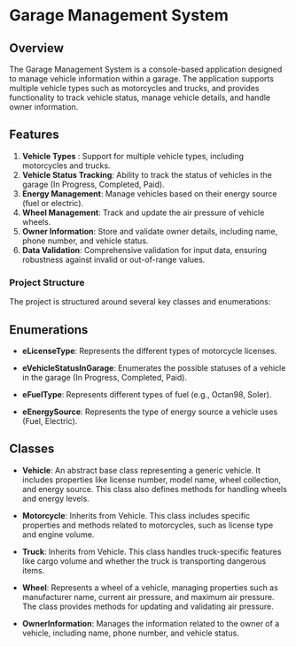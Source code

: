 # Garage Management System #

## Overview

The Garage Management System is a console-based application designed to manage vehicle information within a garage. The application supports multiple vehicle types such as motorcycles and trucks, and provides functionality to track vehicle status, manage vehicle details, and handle owner information.

## Features

1. **Vehicle Types** : Support for multiple vehicle types, including motorcycles and trucks.
2. **Vehicle Status Tracking**: Ability to track the status of vehicles in the garage (In Progress, Completed, Paid).
3. **Energy Management**: Manage vehicles based on their energy source (fuel or electric).
4. **Wheel Management**: Track and update the air pressure of vehicle wheels.
5. **Owner Information**: Store and validate owner details, including name, phone number, and vehicle status.
6. **Data Validation**: Comprehensive validation for input data, ensuring robustness against invalid or out-of-range values.

### Project Structure

The project is structured around several key classes and enumerations:

## Enumerations

* **eLicenseType**: Represents the different types of motorcycle licenses.

* **eVehicleStatusInGarage**: Enumerates the possible statuses of a vehicle in the garage (In Progress, Completed, Paid).

* **eFuelType**: Represents different types of fuel (e.g., Octan98, Soler).

* **eEnergySource**: Represents the type of energy source a vehicle uses (Fuel, Electric).

## Classes

* **Vehicle**: An abstract base class representing a generic vehicle. It includes properties like license number, model name, wheel collection, and energy source. This class also defines methods for handling wheels and energy levels.

* **Motorcycle**: Inherits from Vehicle. This class includes specific properties and methods related to motorcycles, such as license type and engine volume.

* **Truck**: Inherits from Vehicle. This class handles truck-specific features like cargo volume and whether the truck is transporting dangerous items.

* **Wheel**: Represents a wheel of a vehicle, managing properties such as manufacturer name, current air pressure, and maximum air pressure. The class provides methods for updating and validating air pressure.

* **OwnerInformation**: Manages the information related to the owner of a vehicle, including name, phone number, and vehicle status.
